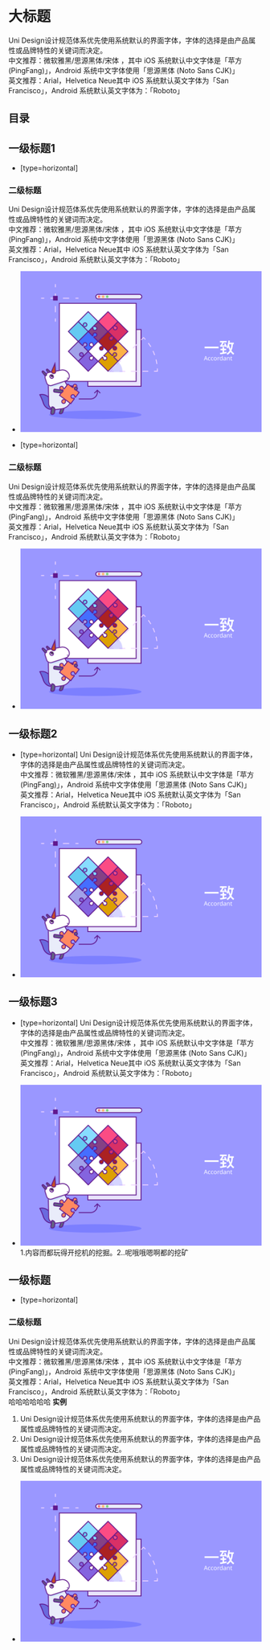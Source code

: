 # 大标题
Uni Design设计规范体系优先使用系统默认的界面字体，字体的选择是由产品属性或品牌特性的关键词而决定。  
中文推荐：微软雅黑/思源黑体/宋体 ，其中 iOS 系统默认中文字体是「苹方 (PingFang)」，Android 系统中文字体使用「思源黑体 (Noto Sans CJK)」  
英文推荐：Arial，Helvetica Neue其中 iOS 系统默认英文字体为「San Francisco」，Android 系统默认英文字体为：「Roboto」  

## 目录


>


## 一级标题1
- [type=horizontal]
### 二级标题
Uni Design设计规范体系优先使用系统默认的界面字体，字体的选择是由产品属性或品牌特性的关键词而决定。  
中文推荐：微软雅黑/思源黑体/宋体 ，其中 iOS 系统默认中文字体是「苹方 (PingFang)」，Android 系统中文字体使用「思源黑体 (Noto Sans CJK)」  
英文推荐：Arial，Helvetica Neue其中 iOS 系统默认英文字体为「San Francisco」，Android 系统默认英文字体为：「Roboto」  

- ![type=small](./design-worth/images/consistent.svg)


>


- [type=horizontal]
### 二级标题
Uni Design设计规范体系优先使用系统默认的界面字体，字体的选择是由产品属性或品牌特性的关键词而决定。  
中文推荐：微软雅黑/思源黑体/宋体 ，其中 iOS 系统默认中文字体是「苹方 (PingFang)」，Android 系统中文字体使用「思源黑体 (Noto Sans CJK)」  
英文推荐：Arial，Helvetica Neue其中 iOS 系统默认英文字体为「San Francisco」，Android 系统默认英文字体为：「Roboto」  

- ![type=small](./design-worth/images/consistent.svg)
  

>


## 一级标题2
- [type=horizontal]
Uni Design设计规范体系优先使用系统默认的界面字体，字体的选择是由产品属性或品牌特性的关键词而决定。  
中文推荐：微软雅黑/思源黑体/宋体 ，其中 iOS 系统默认中文字体是「苹方 (PingFang)」，Android 系统中文字体使用「思源黑体 (Noto Sans CJK)」  
英文推荐：Arial，Helvetica Neue其中 iOS 系统默认英文字体为「San Francisco」，Android 系统默认英文字体为：「Roboto」  

- ![type=small](./design-worth/images/consistent.svg)
  

>


## 一级标题3
- [type=horizontal]
Uni Design设计规范体系优先使用系统默认的界面字体，字体的选择是由产品属性或品牌特性的关键词而决定。  
中文推荐：微软雅黑/思源黑体/宋体 ，其中 iOS 系统默认中文字体是「苹方 (PingFang)」，Android 系统中文字体使用「思源黑体 (Noto Sans CJK)」  
英文推荐：Arial，Helvetica Neue其中 iOS 系统默认英文字体为「San Francisco」，Android 系统默认英文字体为：「Roboto」  


- ![type=small](./design-worth/images/consistent.svg)1.内容而都玩得开挖机的挖掘。2..呢哦哦嗯啊都的挖矿 


>


## 一级标题
- [type=horizontal] 
### 二级标题
  Uni Design设计规范体系优先使用系统默认的界面字体，字体的选择是由产品属性或品牌特性的关键词而决定。  
  中文推荐：微软雅黑/思源黑体/宋体 ，其中 iOS 系统默认中文字体是「苹方 (PingFang)」，Android 系统中文字体使用「思源黑体 (Noto Sans CJK)」  
  英文推荐：Arial，Helvetica Neue其中 iOS 系统默认英文字体为「San Francisco」，Android 系统默认英文字体为：「Roboto」    
  哈哈哈哈哈哈
  **实例**   
  1.  Uni Design设计规范体系优先使用系统默认的界面字体，字体的选择是由产品属性或品牌特性的关键词而决定。 
  2.  Uni Design设计规范体系优先使用系统默认的界面字体，字体的选择是由产品属性或品牌特性的关键词而决定。
  3.  Uni Design设计规范体系优先使用系统默认的界面字体，字体的选择是由产品属性或品牌特性的关键词而决定。

- ![type=small](./design-worth/images/consistent.svg)

